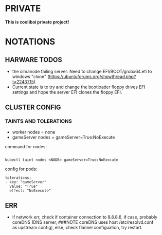 # PRIVATE

**This is cooliboi private project!**


# NOTATIONS

## HARWARE TODOS

- the olmanode failing server: Need to change EFI/BOOT/grubx64.efi to windows "clone" (https://ubuntuforums.org/showthread.php?t=2243715). 
- Current state is to try and change the bootloader floppy drives EFI settings and hope the server EFI clones the floppy EFI. 


## CLUSTER CONFIG

### TAINTS AND TOLERATIONS

- worker nodes = none
- gameServer nodes = gameServer=True:NoExecute

command for nodes:
```

kubectl taint nodes <NODE> gameServer=True:NoExecute

```

config for pods:

```
tolerations:
- key: "gameServer"
  value: "True"
  effect: "NoExecute"
```

## ERR

- if network err, check if container connection to 8.8.8.8, if case, probably coreDNS (DNS server, ###NOTE coreDNS uses host /etc/resolvd.conf as upstream config), else, check flannel configuation, try restart. 
